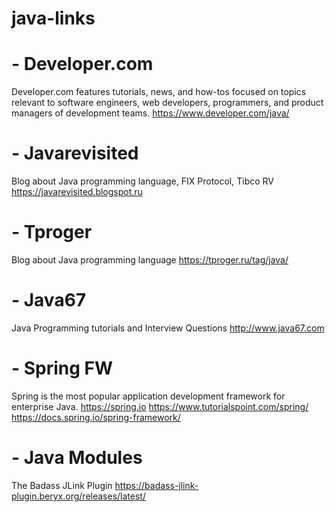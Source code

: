 # java-links 

# - Developer.com
Developer.com features tutorials, news, and how-tos focused on topics relevant to software engineers, web developers, programmers, and product managers of development teams.
https://www.developer.com/java/ 

# - Javarevisited
Blog about Java programming language, FIX Protocol, Tibco RV
https://javarevisited.blogspot.ru

# - Tproger
Blog about Java programming language
https://tproger.ru/tag/java/

# - Java67
Java Programming tutorials and Interview Questions
http://www.java67.com


# - Spring  FW
Spring is the most popular application development framework for enterprise Java.
https://spring.io
https://www.tutorialspoint.com/spring/
https://docs.spring.io/spring-framework/


# - Java Modules
The Badass JLink Plugin
https://badass-jlink-plugin.beryx.org/releases/latest/
